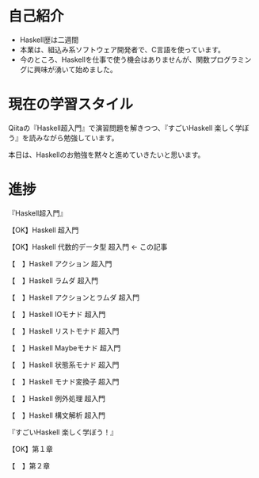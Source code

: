 # 自己紹介
- Haskell歴は二週間
- 本業は、組込み系ソフトウェア開発者で、C言語を使っています。
- 今のところ、Haskellを仕事で使う機会はありませんが、関数プログラミングに興味が湧いて始めました。


# 現在の学習スタイル
Qiitaの『Haskell超入門』で演習問題を解きつつ、『すごいHaskell 楽しく学ぼう』を読みながら勉強しています。


本日は、Haskellのお勉強を黙々と進めていきたいと思います。

# 進捗
『Haskell超入門』

【OK】Haskell 超入門

【OK】Haskell 代数的データ型 超入門 ← この記事

【　】Haskell アクション 超入門

【　】Haskell ラムダ 超入門

【　】Haskell アクションとラムダ 超入門

【　】Haskell IOモナド 超入門

【　】Haskell リストモナド 超入門

【　】Haskell Maybeモナド 超入門

【　】Haskell 状態系モナド 超入門

【　】Haskell モナド変換子 超入門

【　】Haskell 例外処理 超入門

【　】Haskell 構文解析 超入門


『すごいHaskell 楽しく学ぼう！』

【OK】第１章

【　】第２章

